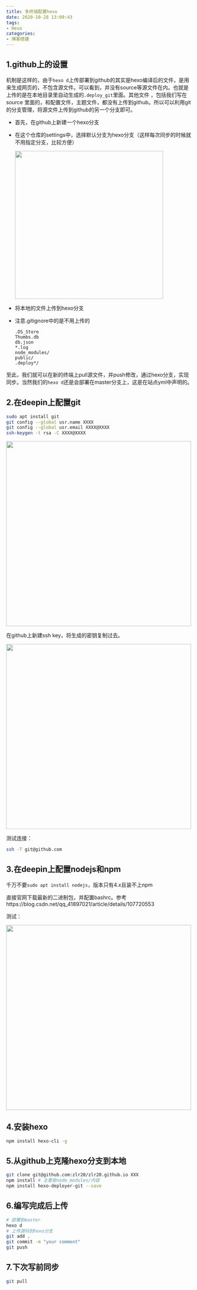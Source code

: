 ```yaml
---
title: 多终端配置hexo
date: 2020-10-28 13:09:43
tags:
- Hexo
categories:
- 博客搭建
---
```


## 1.github上的设置

机制是这样的，由于`hexo d`上传部署到github的其实是hexo编译后的文件，是用来生成网页的，不包含源文件。可以看到，并没有source等源文件在内。也就是上传的是在本地目录里自动生成的`.deploy_git`里面。其他文件 ，包括我们写在source 里面的，和配置文件，主题文件，都没有上传到github。所以可以利用git的分支管理，将源文件上传到github的另一个分支即可。

<!--More-->

- 首先，在github上新建一个hexo分支

- 在这个仓库的settings中，选择默认分支为hexo分支（这样每次同步的时候就不用指定分支，比较方便）

  <img src='http://i1.fuimg.com/728885/6aea68a321528a33.png' width=400>

- 将本地的文件上传到hexo分支

- 注意.gitignore中的是不用上传的

  ```
  .DS_Store
  Thumbs.db
  db.json
  *.log
  node_modules/
  public/
  .deploy*/
  ```

至此，我们就可以在新的终端上pull源文件，并push修改，通过hexo分支，实现同步。当然我们的`hexo d`还是会部署在master分支上，这是在站点yml中声明的。

## 2.在deepin上配置git

```bash
sudo apt install git
git config --global usr.name XXXX
git config --global usr.email XXXX@XXXX
ssh-keygen -t rsa -C XXXX@XXXX
```

<img src='http://i2.tiimg.com/728885/bf0120b40a221288.png' width=500>

在github上新建ssh key，将生成的密钥复制过去。

<img src='http://i2.tiimg.com/728885/8b9102b6d40c0c98.png' width=500>

测试连接：

```bash
ssh -T git@github.com
```

## 3.在deepin上配置nodejs和npm

千万不要`sudo apt install nodejs`，版本只有4.x且装不上npm

直接官网下载最新的二进制包，并配置bashrc。参考https://blog.csdn.net/qq_41897021/article/details/107720553

测试：

<img src='http://i2.tiimg.com/728885/6da6881b4e3373d0.png' width=500>

## 4.安装hexo

```bash
npm install hexo-cli -g
```

## 5.从github上克隆hexo分支到本地

```bash
git clone git@github.com:zlr20/zlr20.github.io XXX
npm install # 主要是node_modules/内容
npm install hexo-deployer-git --save
```

## 6.编写完成后上传

```bash
# 部署到master
hexo d
# 上传源码到hexo分支
git add .
git commit -m "your comment"
git push
```

## 7.下次写前同步

```bash
git pull
```

